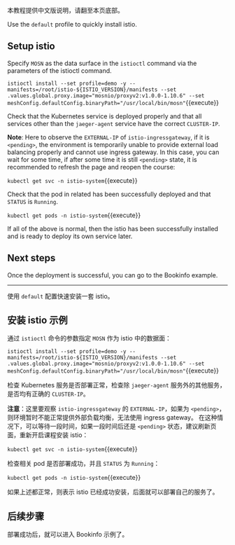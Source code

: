 本教程提供中文版说明，请翻至本页底部。

Use the `default` profile to quickly install istio.

## Setup istio

Specify `MOSN` as the data surface in the `istioctl` command via the parameters of the istioctl command.

`istioctl install --set profile=demo -y --manifests=/root/istio-${ISTIO_VERSION}/manifests --set .values.global.proxy.image="mosnio/proxyv2:v1.0.0-1.10.6" --set meshConfig.defaultConfig.binaryPath="/usr/local/bin/mosn"`{{execute}}

Check that the Kubernetes service is deployed properly and that all services other than the `jaeger-agent` service have the correct `CLUSTER-IP`.

**Note**: Here to observe the `EXTERNAL-IP` of `istio-ingressgateway`, if it is `<pending>`, the environment is temporarily unable to provide external load balancing properly and cannot use ingress gateway. In this case, you can wait for some time, if after some time it is still `<pending>` state, it is recommended to refresh the page and reopen the course:

`kubectl get svc -n istio-system`{{execute}}

Check that the pod in related has been successfully deployed and that `STATUS` is `Running`.

`kubectl get pods -n istio-system`{{execute}}

If all of the above is normal, then the istio has been successfully installed and is ready to deploy its own service later.

## Next steps

Once the deployment is successful, you can go to the Bookinfo example.

---

使用 `default` 配置快速安装一套 istio。

## 安装 istio 示例

通过 `istioctl` 命令的参数指定 `MOSN` 作为 istio 中的数据面：

`istioctl install --set profile=demo -y --manifests=/root/istio-${ISTIO_VERSION}/manifests --set .values.global.proxy.image="mosnio/proxyv2:v1.0.0-1.10.6" --set meshConfig.defaultConfig.binaryPath="/usr/local/bin/mosn"`{{execute}}


检查 Kubernetes 服务是否部署正常，检查除 `jaeger-agent` 服务外的其他服务，是否均有正确的 `CLUSTER-IP`。

**注意**：这里要观察 `istio-ingressgateway` 的 `EXTERNAL-IP`，如果为 `<pending>`，则环境暂时不能正常提供外部负载均衡，无法使用 ingress gateway。 在这种情况下，可以等待一段时间，如果一段时间后还是 `<pending>` 状态，建议刷新页面，重新开启课程安装 istio：

`kubectl get svc -n istio-system`{{execute}}

检查相关 pod 是否部署成功，并且 `STATUS` 为 `Running`：

`kubectl get pods -n istio-system`{{execute}}

如果上述都正常，则表示 istio 已经成功安装，后面就可以部署自己的服务了。

## 后续步骤

部署成功后，就可以进入 Bookinfo 示例了。
